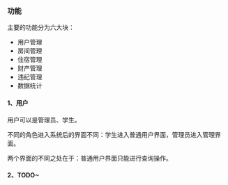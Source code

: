 ### 功能

主要的功能分为六大块：

 - 用户管理
 - 房间管理
 - 住宿管理
 - 财产管理
 - 违纪管理
 - 数据统计

#### 1、用户

用户可以是管理员、学生。

不同的角色进入系统后的界面不同：学生进入普通用户界面，管理员进入管理界面。

两个界面的不同之处在于：普通用户界面只能进行查询操作。

#### 2、TODO~